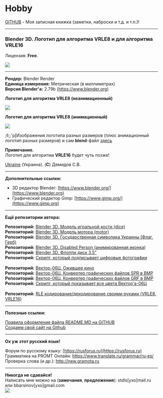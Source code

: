 # Hobby
[GITHUB](https://github.com) - Моя записная книжка (заметки, наброски и т.д. и т.п.)!

<hr>

### Blender 3D. Логотип для алгоритма VRLE8 и для алгоритма VRLE16

Лицензия: **Free**.

![](https://github.com/drilnet/blender3d-logovrle8-logovrle16/blob/master/UA.png)

<hr>

**Рендер:** Blender Render
<br>
**Единица измерения:** Метрическая (в миллиметрах)
<br>
**Версия Blender'а:** 2.79b [(https://www.blender.org)](https://www.blender.org)

**Логотип для алгоритма VRLE8 (неанимационный)**

![](https://github.com/drilnet/blender3d-logovrle8-logovrle16/blob/master/LogoVRLE8%2C%20ver.%200%207/LogoVRLE8%2C%2055%25%20(352x187).png)

**Логотип для алгоритма VRLE8 (анимационный)**

![](https://github.com/drilnet/blender3d-logovrle8-logovrle16/blob/master/LogoVRLE8%2C%20ver.%200%207/LogoVRLE8%2C%2055%25%20(352x187)%20HQ.webp)

;ll;;'p[Изображения логотипа разных размеров (плюс анимационный логотип разных размеров) и сам **blend**-файл [здесь](https://github.com/drilnet/blender3d-logovrle8-logovrle16/tree/master/LogoVRLE8%2C%20ver.%200%207)

**Примечание.**
<br>
Логотип для алгоритма **VRLE16** будет чуть позже!

[Ukraine](https://en.wikipedia.org/wiki/Ukraine) (Украина). (**C**) Демидов С.В.

<hr>

**Дополнительные ссылки:**
* 3D редактор Blender: [https://www.blender.org/](https://www.blender.org)
* Графический редактор Gimp: [https://www.gimp.org/](https://www.gimp.org)

<hr>

**Ещё репозитории автора:**

**Репозиторий:** [Blender 3D. Модель игральной кости (dice)](https://github.com/drilnet/blender3d-dice2)
<br>
**Репозиторий:** [Blender 3D. Модель мотора (motor)](https://github.com/drilnet/blender3d-motor)
<br>
**Репозиторий:** [Blender 3D. Государственная символика Украины (Флаг, Герб)](https://github.com/drilnet/blender3d-ukrainian-symbols)
<br>
**Репозиторий:** [Blender 3D. Disabled Person (анимированная иконка)](https://github.com/drilnet/blender3d-disabled-person)
<br>
**Репозиторий:** [Blender 3D. Флоппи диск 3.5"](https://github.com/drilnet/blender3d-floppy-disk-35)
<br>
**Репозиторий:** [Скрипт, который подписывает цифровые фотографии](https://github.com/drilnet/programming-perl-signature-images)
<br>
<br>
**Репозиторий:** [Вектор-06Ц. Ожившее кино](https://github.com/drilnet/vector-06c-kino)
<br>
**Репозиторий:** [Вектор-06Ц. Конвертер графических файлов SPR в BMP](https://github.com/drilnet/vector-06c-spr2bmp)
<br>
**Репозиторий:** [Вектор-06Ц. Конвертер графических файлов GRF в BMP](https://github.com/drilnet/vector-06c-grf2bmp)
<br>
**Репозиторий:** [Скрипт, который показывает все цвета Вектор'а-06Ц](https://github.com/drilnet/vector-06c-color256)
<br>
<br>
**Репозиторий:** [RLE кодирование/декодирование своими руками (VRLE8, VRLE16)](https://github.com/drilnet/rle)

<hr>

**Полезные ссылки:**

[Правила оформления файла README.MD на GITHUB](https://github.com/OlgaVlasova/markdown-doc/blob/master/README.md#SpecialSymbol)
<br>
[Создаем свой сайт на Github](https://www.youtube.com/watch?v=05nLdIVfSRU)

<hr>

**Ох уж этот русский язык!**

Форум по русскому языку: [https://rusforus.ru](https://rusforus.ru)
<br>
Грамматика на PROMT Онлайн: https://www.translate.ru/grammar/ru-es/
<br>
Проверка слова (и др.): http://new.gramota.ru

<hr>

**Никогда не сдавайся!**
<br>
Написать мне можно на (**замечания**, **предложения**): stdls[ухо]mail.ru или bbarsinov[ухо]gmail.com
<br>
![](https://github.com/drilnet/blender3d-disabled-person/blob/master/Preview%20GIF/Disabled%20Person%20(mini).gif)
